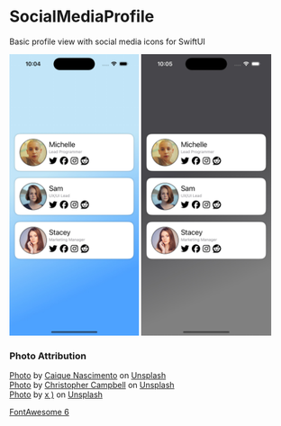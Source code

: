 #  SocialMediaProfile

Basic profile view with social media icons for SwiftUI

<picture>
<img src="screenshot-light.jpg" height="500px">
</picture>
<picture>
<img src="screenshot-dark.jpg" height="500px">
</picture>

### Photo Attribution
[Photo](https://unsplash.com/photos/woman-in-beige-see-through-top-3ujVzg9i2EI) by [Caique Nascimento](https://unsplash.com/@caiquethecreator?utm_content=creditCopyText&utm_medium=referral&utm_source=unsplash) on [Unsplash](https://unsplash.com/photos/woman-in-beige-see-through-top-3ujVzg9i2EI?utm_content=creditCopyText&utm_medium=referral&utm_source=unsplash)   
[Photo](https://unsplash.com/photos/shallow-focus-photography-of-woman-outdoor-during-day-rDEOVtE7vOs) by [Christopher Campbell](https://unsplash.com/@chrisjoelcampbell?utm_content=creditCopyText&utm_medium=referral&utm_source=unsplash) on [Unsplash](https://unsplash.com/photos/shallow-focus-photography-of-woman-outdoor-during-day-rDEOVtE7vOs?utm_content=creditCopyText&utm_medium=referral&utm_source=unsplash)   
[Photo](https://unsplash.com/photos/woman-with-her-hand-on-cheek-sLGYaQ_stMM) by [x )](https://unsplash.com/@speckfechta?utm_content=creditCopyText&utm_medium=referral&utm_source=unsplash) on [Unsplash](https://unsplash.com/photos/woman-with-her-hand-on-cheek-sLGYaQ_stMM?utm_content=creditCopyText&utm_medium=referral&utm_source=unsplash)   

[FontAwesome 6](https://fontawesome.com)
  
